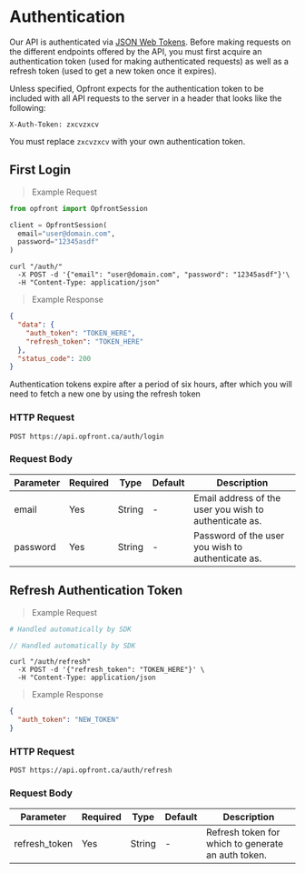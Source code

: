 # Authentication

Our API is authenticated via [JSON Web Tokens](https://jwt.io/). Before making requests on the different endpoints offered by the API,
you must first acquire an authentication token (used for making authenticated requests) as well as a refresh token (used to get a new token once it expires).

Unless specified, Opfront expects for the authentication token to be included with all API requests to the server in a header that looks like the following:

`X-Auth-Token: zxcvzxcv`

<aside class="notice">
You must replace <code>zxcvzxcv</code> with your own authentication token.
</aside>

## First Login

> Example Request

```python
from opfront import OpfrontSession

client = OpfrontSession(
  email="user@domain.com",
  password="12345asdf"
)
```

```shell
curl "/auth/"
  -X POST -d '{"email": "user@domain.com", "password": "12345asdf"}'\
  -H "Content-Type: application/json"
```

> Example Response

```json
{
  "data": {
    "auth_token": "TOKEN_HERE",
    "refresh_token": "TOKEN_HERE"
  },
  "status_code": 200
}
```

<aside class="warning">
Authentication tokens expire after a period of six hours, after which you will need to fetch a new one
by using the refresh token
</aside>

### HTTP Request
`POST https://api.opfront.ca/auth/login`

### Request Body
Parameter | Required | Type | Default | Description
--------- | -------- | ---- | ------- | -----------
email | Yes | String | - | Email address of the user you wish to authenticate as.
password | Yes | String | - | Password of the user you wish to authenticate as.

## Refresh Authentication Token

> Example Request

```python
# Handled automatically by SDK
```

```javascript
// Handled automatically by SDK
```

```shell
curl "/auth/refresh"
  -X POST -d '{"refresh_token": "TOKEN_HERE"}' \
  -H "Content-Type: application/json
```

> Example Response

```json
{
  "auth_token": "NEW_TOKEN"
}
```

### HTTP Request
`POST https://api.opfront.ca/auth/refresh`

### Request Body
Parameter | Required | Type | Default | Description
--------- | -------- | ---- | ------- | -----------
refresh_token | Yes | String | - | Refresh token for which to generate an auth token.
